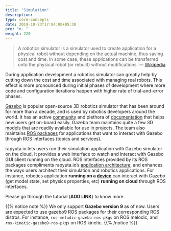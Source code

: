 ```yaml
---
title: "Simulation"
description:
type: core-concepts
date: 2019-10-23T17:04:00+05:30
pre: "n. "
weight: 220
---
```


> A robotics simulator is a simulator used to create application for a physical robot without depending on the actual machine, thus saving cost and time. In some case, these applications can be transferred onto the physical robot (or rebuilt) without modifications. — [Wikipedia](https://en.wikipedia.org/wiki/Robotics_simulator)

During application development a robotics simulator can greatly help by cutting down the cost and time associated with managing real robots. This effect is more pronounced during initial phases of development where more code and configuration iterations happen with higher rate of trial-and-error phases.

[Gazebo](http://gazebosim.org) is popular open-source 3D robotics simulator that has been around for more than a decade, and is used by robotics developers around the world. It has an active [community](http://answers.gazebosim.org/questions) and plethora of [documentation](http://gazebosim.org/tutorials) that helps new users get on-board easily. Gazebo team maintains quite a few 3D [models](https://bitbucket.org/osrf/gazebo_models/) that are readily available for use in projects. The team also maintains [ROS packages](http://wiki.ros.org/gazebo_ros_pkgs) for applications that want to interact with Gazebo through ROS interfaces (topics and services).

rapyuta.io lets users run their simulation application with Gazebo simulator on the cloud. It provides a web interface to watch and interact with Gazebo GUI client running on the cloud. ROS interfaces provided by its ROS packages compliments rapyuta.io’s [application architecture](/overview/appln-architecture/), and enhances the ways users architect their simulation and robotics applications. For instance, robotics application **running on a [device](https://userdocs.rapyuta.io/core-concepts/device-management/)** can interact with Gazebo (get model state, set physics properties, etc) **running on cloud** through ROS interfaces.

Please go through the tutorial (**ADD LINK**) to know more.

{{% notice note %}}
We only support **Gazebo version 9** as of now. Users are expected to use gazebo9 ROS packages for their corresponding ROS distros. For instance, `ros-melodic-gazebo-ros-pkgs` on ROS melodic, and `ros-kinetic-gazebo9-ros-pkgs` on ROS kinetic.
{{% /notice %}}
